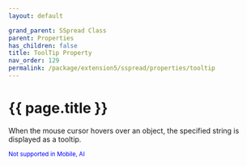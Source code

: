 ```yaml
---
layout: default

grand_parent: SSpread Class
parent: Properties
has_children: false
title: ToolTip Property
nav_order: 129
permalink: /package/extension5/sspread/properties/tooltip
---
```

# {{ page.title }}

When the mouse cursor hovers over an object, the specified string is displayed as a tooltip.

<small><span style="color:blue">Not supported in Mobile, AI</span></small>